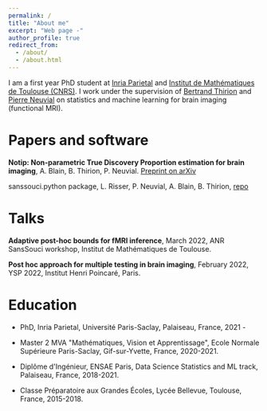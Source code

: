 ```yaml
---
permalink: /
title: "About me"
excerpt: "Web page -"
author_profile: true
redirect_from: 
  - /about/
  - /about.html
---
```


I am a first year PhD student at [Inria Parietal](https://team.inria.fr/parietal/) and [Institut de Mathématiques de Toulouse (CNRS)](https://www.math.univ-toulouse.fr/?lang=en). I work under the supervision of [Bertrand Thirion](https://pages.saclay.inria.fr/bertrand.thirion/) and [Pierre Neuvial](https://www.math.univ-toulouse.fr/~pneuvial/) on statistics and machine learning for brain imaging (functional MRI).

# Papers and software

**Notip: Non-parametric True Discovery Proportion estimation for brain imaging**, A. Blain, B. Thirion, P. Neuvial. [Preprint on arXiv](https://arxiv.org/abs/2204.10572)

sanssouci.python package, L. Risser, P. Neuvial, A. Blain, B. Thirion, [repo](https://github.com/pneuvial/sanssouci.python)

# Talks

**Adaptive post-hoc bounds for fMRI inference**, March 2022, ANR SansSouci workshop, Institut de Mathématiques de Toulouse.

**Post hoc approach for multiple testing in brain imaging**, February 2022, YSP 2022, Institut Henri Poincaré, Paris.

# Education

* PhD, Inria Parietal, Université Paris-Saclay, Palaiseau, France, 2021 -

* Master 2 MVA "Mathématiques, Vision et Apprentissage", Ecole Normale Supérieure Paris-Saclay, Gif-sur-Yvette, France, 2020-2021.

* Diplôme d'Ingénieur, ENSAE Paris, Data Science Statistics and ML track, Palaiseau, France, 2018-2021.

* Classe Préparatoire aux Grandes Écoles, Lycée Bellevue, Toulouse, France, 2015-2018.
